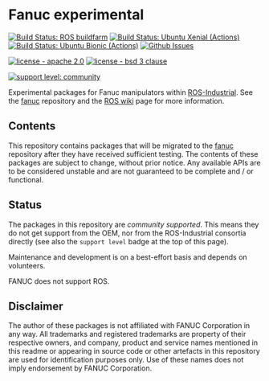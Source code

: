 # Fanuc experimental

[![Build Status: ROS buildfarm](http://build.ros.org/job/Kdev__fanuc_experimental__ubuntu_xenial_amd64/badge/icon)](http://build.ros.org/job/Kdev__fanuc_experimental__ubuntu_xenial_amd64)
[![Build Status: Ubuntu Xenial (Actions)](https://github.com/ros-industrial/fanuc_experimental/workflows/CI%20-%20Ubuntu%20Xenial/badge.svg?branch=indigo-devel)](https://github.com/ros-industrial/fanuc_experimental/actions?query=workflow%3A%22CI+-+Ubuntu+Xenial%22)
[![Build Status: Ubuntu Bionic (Actions)](https://github.com/ros-industrial/fanuc_experimental/workflows/CI%20-%20Ubuntu%20Bionic/badge.svg?branch=indigo-devel)](https://github.com/ros-industrial/fanuc_experimental/actions?query=workflow%3A%22CI+-+Ubuntu+Bionic%22)
[![Github Issues](https://img.shields.io/github/issues/ros-industrial/fanuc_experimental.svg)](http://github.com/ros-industrial/fanuc_experimental/issues)

[![license - apache 2.0](https://img.shields.io/:license-Apache%202.0-yellowgreen.svg)](https://opensource.org/licenses/Apache-2.0)
[![license - bsd 3 clause](https://img.shields.io/:license-BSD%203--Clause-blue.svg)](https://opensource.org/licenses/BSD-3-Clause)

[![support level: community](https://img.shields.io/badge/support%20level-community-lightgray.svg)](http://rosindustrial.org/news/2016/10/7/better-supporting-a-growing-ros-industrial-software-platform)

Experimental packages for Fanuc manipulators within [ROS-Industrial][].
See the [fanuc][] repository and the [ROS wiki][] page for more information.


## Contents

This repository contains packages that will be migrated to the [fanuc][]
repository after they have received sufficient testing. The contents of
these packages are subject to change, without prior notice. Any available
APIs are to be considered unstable and are not guaranteed to be complete
and / or functional.


## Status

The packages in this repository are *community supported*.
This means they do not get support from the OEM, nor from the ROS-Industrial consortia directly (see also the `support level` badge at the top of this page).

Maintenance and development is on a best-effort basis and depends on volunteers.

FANUC does not support ROS.


## Disclaimer

The author of these packages is not affiliated with FANUC Corporation in any way.
All trademarks and registered trademarks are property of their respective owners, and company, product and service names mentioned in this readme or appearing in source code or other artefacts in this repository are used for identification purposes only.
Use of these names does not imply endorsement by FANUC Corporation.


[ROS-Industrial]: http://wiki.ros.org/Industrial
[ROS wiki]: http://wiki.ros.org/fanuc_experimental
[fanuc]: https://github.com/ros-industrial/fanuc
